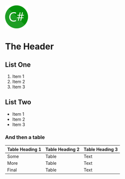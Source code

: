 ![Alt Text](img/csharp.png "Title Text")
# The Header
## List One
1. Item 1
2. Item 2
3. Item 3

## List Two
* Item 1
* Item 2
* Item 3

### And then a table
|Table Heading 1|Table Heading 2|Table Heading 3|
|---|---|---|
|Some|Table|Text|
|More|Table|Text|
|Final|Table|Text|

